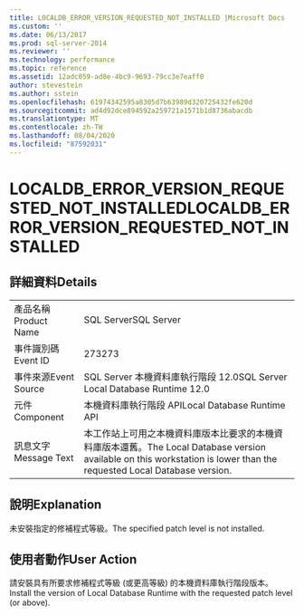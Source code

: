 ```yaml
---
title: LOCALDB_ERROR_VERSION_REQUESTED_NOT_INSTALLED |Microsoft Docs
ms.custom: ''
ms.date: 06/13/2017
ms.prod: sql-server-2014
ms.reviewer: ''
ms.technology: performance
ms.topic: reference
ms.assetid: 12adc059-ad8e-4bc9-9693-79cc3e7eaff0
author: stevestein
ms.author: sstein
ms.openlocfilehash: 61974342595a8305d7b63989d320725432fe620d
ms.sourcegitcommit: ad4d92dce894592a259721a1571b1d8736abacdb
ms.translationtype: MT
ms.contentlocale: zh-TW
ms.lasthandoff: 08/04/2020
ms.locfileid: "87592031"
---
```

# <a name="localdb_error_version_requested_not_installed"></a><span data-ttu-id="34ee4-102">LOCALDB_ERROR_VERSION_REQUESTED_NOT_INSTALLED</span><span class="sxs-lookup"><span data-stu-id="34ee4-102">LOCALDB_ERROR_VERSION_REQUESTED_NOT_INSTALLED</span></span>
    
## <a name="details"></a><span data-ttu-id="34ee4-103">詳細資料</span><span class="sxs-lookup"><span data-stu-id="34ee4-103">Details</span></span>  
  
|||  
|-|-|  
|<span data-ttu-id="34ee4-104">產品名稱</span><span class="sxs-lookup"><span data-stu-id="34ee4-104">Product Name</span></span>|<span data-ttu-id="34ee4-105">SQL Server</span><span class="sxs-lookup"><span data-stu-id="34ee4-105">SQL Server</span></span>|  
|<span data-ttu-id="34ee4-106">事件識別碼</span><span class="sxs-lookup"><span data-stu-id="34ee4-106">Event ID</span></span>|<span data-ttu-id="34ee4-107">273</span><span class="sxs-lookup"><span data-stu-id="34ee4-107">273</span></span>|  
|<span data-ttu-id="34ee4-108">事件來源</span><span class="sxs-lookup"><span data-stu-id="34ee4-108">Event Source</span></span>|<span data-ttu-id="34ee4-109">SQL Server 本機資料庫執行階段 12.0</span><span class="sxs-lookup"><span data-stu-id="34ee4-109">SQL Server Local Database Runtime 12.0</span></span>|  
|<span data-ttu-id="34ee4-110">元件</span><span class="sxs-lookup"><span data-stu-id="34ee4-110">Component</span></span>|<span data-ttu-id="34ee4-111">本機資料庫執行階段 API</span><span class="sxs-lookup"><span data-stu-id="34ee4-111">Local Database Runtime API</span></span>|  
|<span data-ttu-id="34ee4-112">訊息文字</span><span class="sxs-lookup"><span data-stu-id="34ee4-112">Message Text</span></span>|<span data-ttu-id="34ee4-113">本工作站上可用之本機資料庫版本比要求的本機資料庫版本還舊。</span><span class="sxs-lookup"><span data-stu-id="34ee4-113">The Local Database version available on this workstation is lower than the requested Local Database version.</span></span>|  
  
## <a name="explanation"></a><span data-ttu-id="34ee4-114">說明</span><span class="sxs-lookup"><span data-stu-id="34ee4-114">Explanation</span></span>  
 <span data-ttu-id="34ee4-115">未安裝指定的修補程式等級。</span><span class="sxs-lookup"><span data-stu-id="34ee4-115">The specified patch level is not installed.</span></span>  
  
## <a name="user-action"></a><span data-ttu-id="34ee4-116">使用者動作</span><span class="sxs-lookup"><span data-stu-id="34ee4-116">User Action</span></span>  
 <span data-ttu-id="34ee4-117">請安裝具有所要求修補程式等級 (或更高等級) 的本機資料庫執行階段版本。</span><span class="sxs-lookup"><span data-stu-id="34ee4-117">Install the version of Local Database Runtime with the requested patch level (or above).</span></span>  
  
  
